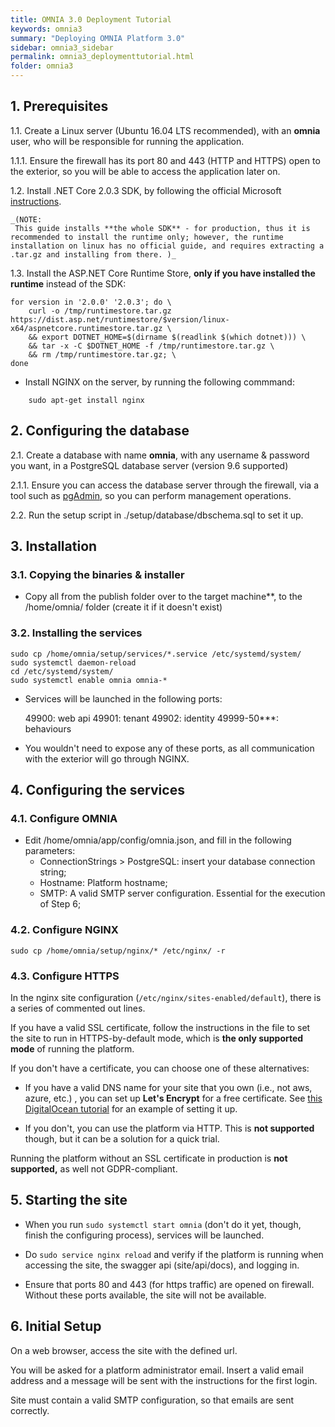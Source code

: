 ```yaml
---
title: OMNIA 3.0 Deployment Tutorial
keywords: omnia3
summary: "Deploying OMNIA Platform 3.0"
sidebar: omnia3_sidebar
permalink: omnia3_deploymenttutorial.html
folder: omnia3
---
```



## 1. Prerequisites

1.1. Create a Linux server (Ubuntu 16.04 LTS recommended), with an **omnia** user, who will be responsible for running the application.

1.1.1. Ensure the firewall has its port 80 and 443 (HTTP and HTTPS) open to the exterior, so you will be able to access the application later on.

1.2. Install .NET Core 2.0.3 SDK, by following the official Microsoft [instructions](https://docs.microsoft.com/en-us/dotnet/core/linux-prerequisites?tabs=netcore2x).

    _(NOTE: 
     This guide installs **the whole SDK** - for production, thus it is recommended to install the runtime only; however, the runtime installation on linux has no official guide, and requires extracting a .tar.gz and installing from there. )_

1.3. Install the ASP.NET Core Runtime Store, **only if you have installed the runtime** instead of the SDK:
```
for version in '2.0.0' '2.0.3'; do \
    curl -o /tmp/runtimestore.tar.gz https://dist.asp.net/runtimestore/$version/linux-x64/aspnetcore.runtimestore.tar.gz \
    && export DOTNET_HOME=$(dirname $(readlink $(which dotnet))) \
    && tar -x -C $DOTNET_HOME -f /tmp/runtimestore.tar.gz \
    && rm /tmp/runtimestore.tar.gz; \
done
```

- Install NGINX on the server, by running the following commmand:

```
    sudo apt-get install nginx
```

## 2. Configuring the database
2.1. Create a database with name **omnia**, with any username & password you want, in a PostgreSQL database server (version 9.6 supported)

2.1.1. Ensure you can access the database server through the firewall, via a tool such as [pgAdmin](https://www.pgadmin.org/), so you can perform management operations.

2.2. Run the setup script in ./setup/database/dbschema.sql to set it up.

## 3. Installation 

### 3.1. Copying the binaries & installer
- Copy all from the publish folder over to the target machine**, to the /home/omnia/ folder (create it if it doesn't exist)

### 3.2. Installing the services

```
sudo cp /home/omnia/setup/services/*.service /etc/systemd/system/
sudo systemctl daemon-reload
cd /etc/systemd/system/
sudo systemctl enable omnia omnia-*
```

- Services will be launched in the following ports:

    49900: web api
    49901: tenant
    49902: identity
    49999-50***: behaviours

- You wouldn't need to expose any of these ports, as all communication with the exterior will go through NGINX.

## 4. Configuring the services

### 4.1. Configure OMNIA

- Edit /home/omnia/app/config/omnia.json, and fill in the following parameters:
    - ConnectionStrings > PostgreSQL: insert your database connection string;
    - Hostname: Platform hostname;
    - SMTP: A valid SMTP server configuration. Essential for the execution of Step 6;
    

### 4.2. Configure NGINX
```
sudo cp /home/omnia/setup/nginx/* /etc/nginx/ -r
```


### 4.3. Configure HTTPS

In the nginx site configuration (`/etc/nginx/sites-enabled/default`), there is a series of commented out lines. 

If you have a valid SSL certificate, follow the instructions in the file to set the site to run in HTTPS-by-default mode, which is **the only supported mode** of running the platform.

If you don't have a certificate, you can choose one of these alternatives:
- If you have a valid DNS name for your site that you own (i.e., not aws, azure, etc.) , you can set up **Let's Encrypt** for a free certificate. See [this DigitalOcean tutorial](https://www.digitalocean.com/community/tutorials/how-to-secure-nginx-with-let-s-encrypt-on-ubuntu-16-04) for an example of setting it up.

- If you don't, you can use the platform via HTTP. This is **not supported** though, but it can be a solution for a quick trial.

Running the platform without an SSL certificate in production is **not supported,** as well not GDPR-compliant.

## 5. Starting the site
- When you run `sudo systemctl start omnia` (don't do it yet, though, finish the configuring process), services will be launched.

- Do `sudo service nginx reload` and verify if the platform is running when accessing the site, the swagger api (site/api/docs), and logging in.

- Ensure that ports 80 and 443 (for https traffic) are opened on firewall. Without these ports available, the site will not be available.

## 6. Initial Setup
On a web browser, access the site with the defined url.

You will be asked for a platform administrator email. Insert a valid email address and a message will be sent with the instructions for the first login.

Site must contain a valid SMTP configuration, so that emails are sent correctly.
